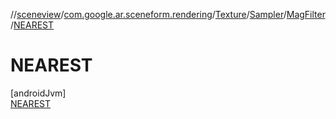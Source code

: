 //[sceneview](../../../../../../index.md)/[com.google.ar.sceneform.rendering](../../../../index.md)/[Texture](../../../index.md)/[Sampler](../../index.md)/[MagFilter](../index.md)/[NEAREST](index.md)

# NEAREST

[androidJvm]\
[NEAREST](index.md)
